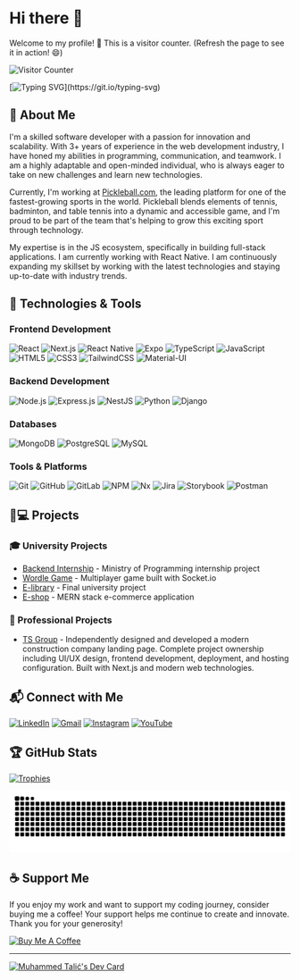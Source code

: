 # Hi there 👋

Welcome to my profile! 🎉 This is a visitor counter. (Refresh the page to see it in action! 😄)

<img src="https://profile-counter.glitch.me/tala-coder/count.svg" alt="Visitor Counter">

[![Typing SVG](https://readme-typing-svg.herokuapp.com?font=Architects+Daughter&color=7AF79A&size=30&lines=Hey!+It's+Muhammed!;I'm+Full-stack+developer.;Let's+connect+and+build+a+better+future+together!;)](https://git.io/typing-svg)

## 👨 About Me

I'm a skilled software developer with a passion for innovation and scalability. With 3+ years of experience in the web development industry, I have honed my abilities in programming, communication, and teamwork. I am a highly adaptable and open-minded individual, who is always eager to take on new challenges and learn new technologies.

Currently, I'm working at [Pickleball.com](https://pickleball.com), the leading platform for one of the fastest-growing sports in the world. Pickleball blends elements of tennis, badminton, and table tennis into a dynamic and accessible game, and I'm proud to be part of the team that's helping to grow this exciting sport through technology.

My expertise is in the JS ecosystem, specifically in building full-stack applications. I am currently working with React Native. I am continuously expanding my skillset by working with the latest technologies and staying up-to-date with industry trends.

## 🚀 Technologies & Tools

### Frontend Development

![React](https://img.shields.io/badge/React-20232A?style=for-the-badge&logo=react&logoColor=61DAFB)
![Next.js](https://img.shields.io/badge/Next.js-000000?style=for-the-badge&logo=next.js&logoColor=white)
![React Native](https://img.shields.io/badge/React_Native-20232A?style=for-the-badge&logo=react&logoColor=61DAFB)
![Expo](https://img.shields.io/badge/Expo-000020?style=for-the-badge&logo=expo&logoColor=white)
![TypeScript](https://img.shields.io/badge/TypeScript-007ACC?style=for-the-badge&logo=typescript&logoColor=white)
![JavaScript](https://img.shields.io/badge/JavaScript-F7DF1E?style=for-the-badge&logo=javascript&logoColor=black)
![HTML5](https://img.shields.io/badge/HTML5-E34F26?style=for-the-badge&logo=html5&logoColor=white)
![CSS3](https://img.shields.io/badge/CSS3-1572B6?style=for-the-badge&logo=css3&logoColor=white)
![TailwindCSS](https://img.shields.io/badge/Tailwind_CSS-38B2AC?style=for-the-badge&logo=tailwind-css&logoColor=white)
![Material-UI](https://img.shields.io/badge/Material_UI-0081CB?style=for-the-badge&logo=mui&logoColor=white)

### Backend Development

![Node.js](https://img.shields.io/badge/Node.js-339933?style=for-the-badge&logo=node.js&logoColor=white)
![Express.js](https://img.shields.io/badge/Express.js-000000?style=for-the-badge&logo=express&logoColor=white)
![NestJS](https://img.shields.io/badge/NestJS-E0234E?style=for-the-badge&logo=nestjs&logoColor=white)
![Python](https://img.shields.io/badge/Python-3776AB?style=for-the-badge&logo=python&logoColor=white)
![Django](https://img.shields.io/badge/Django-092E20?style=for-the-badge&logo=django&logoColor=white)

### Databases

![MongoDB](https://img.shields.io/badge/MongoDB-47A248?style=for-the-badge&logo=mongodb&logoColor=white)
![PostgreSQL](https://img.shields.io/badge/PostgreSQL-4169E1?style=for-the-badge&logo=postgresql&logoColor=white)
![MySQL](https://img.shields.io/badge/MySQL-4479A1?style=for-the-badge&logo=mysql&logoColor=white)

### Tools & Platforms

![Git](https://img.shields.io/badge/Git-F05032?style=for-the-badge&logo=git&logoColor=white)
![GitHub](https://img.shields.io/badge/GitHub-181717?style=for-the-badge&logo=github&logoColor=white)
![GitLab](https://img.shields.io/badge/GitLab-FCA121?style=for-the-badge&logo=gitlab&logoColor=white)
![NPM](https://img.shields.io/badge/NPM-CB3837?style=for-the-badge&logo=npm&logoColor=white)
![Nx](https://img.shields.io/badge/Nx-143055?style=for-the-badge&logo=nx&logoColor=white)
![Jira](https://img.shields.io/badge/Jira-0052CC?style=for-the-badge&logo=jira&logoColor=white)
![Storybook](https://img.shields.io/badge/Storybook-FF4785?style=for-the-badge&logo=storybook&logoColor=white)
![Postman](https://img.shields.io/badge/Postman-FF6C37?style=for-the-badge&logo=postman&logoColor=white)

## 📱💻 Projects

### 🎓 University Projects

- [Backend Internship](https://github.com/tala-coder/MOP-praksa) - Ministry of Programming internship project
- [Wordle Game](https://github.com/tala-coder/wordle) - Multiplayer game built with Socket.io
- [E-library](https://github.com/tala-coder/e-biblioteka) - Final university project
- [E-shop](https://github.com/tala-coder/e-shop) - MERN stack e-commerce application

### 💼 Professional Projects

- [TS Group](https://tsgroup.ba) - Independently designed and developed a modern construction company landing page. Complete project ownership including UI/UX design, frontend development, deployment, and hosting configuration. Built with Next.js and modern web technologies.

## 📬 Connect with Me

[![LinkedIn](https://img.shields.io/badge/LinkedIn-0077B5?style=for-the-badge&logo=linkedin&logoColor=white)](https://www.linkedin.com/in/muhammed-talić-a29666201/)
[![Gmail](https://img.shields.io/badge/Gmail-D14836?style=for-the-badge&logo=gmail&logoColor=white)](mailto:muhammedtalic.it@gmail.com)
[![Instagram](https://img.shields.io/badge/Instagram-E4405F?style=for-the-badge&logo=instagram&logoColor=white)](https://www.instagram.com/mr.talic/)
[![YouTube](https://img.shields.io/badge/YouTube-FF0000?style=for-the-badge&logo=youtube&logoColor=white)](https://www.youtube.com/channel/UCnfUpx7xW2tBuKU_PYXblnA)

## 🏆 GitHub Stats

[![Trophies](https://github-profile-trophy.vercel.app/?username=tala-coder&theme=onedark)](https://github.com/ryo-ma/github-profile-trophy)

![Snake animation](https://raw.githubusercontent.com/tala-coder/tala-coder/output/github-contribution-grid-snake-dark.svg)

## ☕ Support Me

If you enjoy my work and want to support my coding journey, consider buying me a coffee! Your support helps me continue to create and innovate. Thank you for your generosity!

[![Buy Me A Coffee](https://img.shields.io/badge/Buy_Me_A_Coffee-FFDD00?style=for-the-badge&logo=buy-me-a-coffee&logoColor=black)](https://paypal.me/TalaCoder)

---

<a href="https://app.daily.dev/talic19"><img src="https://api.daily.dev/devcards/b3a546ed419f46e1a6dae21f3811bce7.png?r=zle" width="400" alt="Muhammed Talić's Dev Card"/></a>
